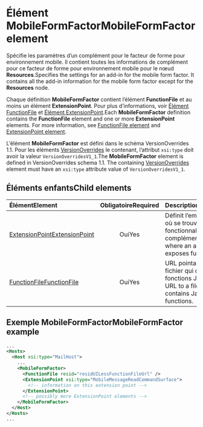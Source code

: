 # <a name="mobileformfactor-element"></a><span data-ttu-id="73bac-101">Élément MobileFormFactor</span><span class="sxs-lookup"><span data-stu-id="73bac-101">MobileFormFactor element</span></span>

<span data-ttu-id="73bac-p101">Spécifie les paramètres d’un complément pour le facteur de forme pour environnement mobile. Il contient toutes les informations de complément pour ce facteur de forme pour environnement mobile pour le nœud **Resources**.</span><span class="sxs-lookup"><span data-stu-id="73bac-p101">Specifies the settings for an add-in for the mobile form factor. It contains all the add-in information for the mobile form factor except for the **Resources** node.</span></span>

<span data-ttu-id="73bac-p102">Chaque définition **MobileFormFactor** contient l’élément **FunctionFile** et au moins un élément **ExtensionPoint**. Pour plus d’informations, voir [Élément FunctionFile](functionfile.md) et [Élément ExtensionPoint](extensionpoint.md).</span><span class="sxs-lookup"><span data-stu-id="73bac-p102">Each **MobileFormFactor** definition contains the  **FunctionFile** element and one or more **ExtensionPoint** elements. For more information, see [FunctionFile element](functionfile.md) and [ExtensionPoint element](extensionpoint.md).</span></span>

<span data-ttu-id="73bac-p103">L’élément **MobileFormFactor** est défini dans le schéma VersionOverrides 1.1. Pour les éléments [VersionOverrides](versionoverrides.md) le contenant, l’attribut `xsi:type` doit avoir la valeur `VersionOverridesV1_1`.</span><span class="sxs-lookup"><span data-stu-id="73bac-p103">The **MobileFormFactor** element is defined in VersionOverrides schema 1.1. The containing [VersionOverrides](versionoverrides.md) element must have an `xsi:type` attribute value of `VersionOverridesV1_1`.</span></span>

## <a name="child-elements"></a><span data-ttu-id="73bac-108">Éléments enfants</span><span class="sxs-lookup"><span data-stu-id="73bac-108">Child elements</span></span>

| <span data-ttu-id="73bac-109">Élément</span><span class="sxs-lookup"><span data-stu-id="73bac-109">Element</span></span>                               | <span data-ttu-id="73bac-110">Obligatoire</span><span class="sxs-lookup"><span data-stu-id="73bac-110">Required</span></span> | <span data-ttu-id="73bac-111">Description</span><span class="sxs-lookup"><span data-stu-id="73bac-111">Description</span></span>  |
|:--------------------------------------|:--------:|:-------------|
| [<span data-ttu-id="73bac-112">ExtensionPoint</span><span class="sxs-lookup"><span data-stu-id="73bac-112">ExtensionPoint</span></span>](extensionpoint.md) | <span data-ttu-id="73bac-113">Oui</span><span class="sxs-lookup"><span data-stu-id="73bac-113">Yes</span></span>      | <span data-ttu-id="73bac-114">Définit l’emplacement où se trouvent les fonctionnalités d’un complément</span><span class="sxs-lookup"><span data-stu-id="73bac-114">Defines where an add-in exposes functionality.</span></span> |
| [<span data-ttu-id="73bac-115">FunctionFile</span><span class="sxs-lookup"><span data-stu-id="73bac-115">FunctionFile</span></span>](functionfile.md)     | <span data-ttu-id="73bac-116">Oui</span><span class="sxs-lookup"><span data-stu-id="73bac-116">Yes</span></span>      | <span data-ttu-id="73bac-117">URL pointant vers un fichier qui contient les fonctions JavaScript.</span><span class="sxs-lookup"><span data-stu-id="73bac-117">A URL to a file that contains JavaScript functions.</span></span>|

## <a name="mobileformfactor-example"></a><span data-ttu-id="73bac-118">Exemple MobileFormFactor</span><span class="sxs-lookup"><span data-stu-id="73bac-118">MobileFormFactor example</span></span>

```xml
...
<Hosts>
  <Host xsi:type="MailHost">
    ...
    <MobileFormFactor>
      <FunctionFile resid="residUILessFunctionFileUrl" />
      <ExtensionPoint xsi:type="MobileMessageReadCommandSurface">
        <!-- information on this extension point -->
      </ExtensionPoint> 
      <!-- possibly more ExtensionPoint elements -->
    </MobileFormFactor>
  </Host>
</Hosts>
...
```
